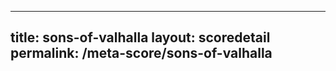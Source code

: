 ---
        
title: sons-of-valhalla
layout: scoredetail
permalink: /meta-score/sons-of-valhalla
---